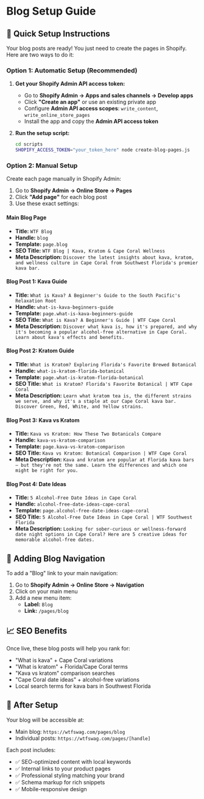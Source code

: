 # Blog Setup Guide

## 🎯 Quick Setup Instructions

Your blog posts are ready! You just need to create the pages in Shopify. Here are two ways to do it:

### Option 1: Automatic Setup (Recommended)

1. **Get your Shopify Admin API access token:**
   - Go to **Shopify Admin → Apps and sales channels → Develop apps**
   - Click **"Create an app"** or use an existing private app
   - Configure **Admin API access scopes**: `write_content`, `write_online_store_pages`
   - Install the app and copy the **Admin API access token**

2. **Run the setup script:**
   ```bash
   cd scripts
   SHOPIFY_ACCESS_TOKEN="your_token_here" node create-blog-pages.js
   ```

### Option 2: Manual Setup

Create each page manually in Shopify Admin:

1. Go to **Shopify Admin → Online Store → Pages**
2. Click **"Add page"** for each blog post
3. Use these exact settings:

#### Main Blog Page
- **Title:** `WTF Blog`
- **Handle:** `blog`
- **Template:** `page.blog`
- **SEO Title:** `WTF Blog | Kava, Kratom & Cape Coral Wellness`
- **Meta Description:** `Discover the latest insights about kava, kratom, and wellness culture in Cape Coral from Southwest Florida's premier kava bar.`

#### Blog Post 1: Kava Guide
- **Title:** `What is Kava? A Beginner's Guide to the South Pacific's Relaxation Root`
- **Handle:** `what-is-kava-beginners-guide`
- **Template:** `page.what-is-kava-beginners-guide`
- **SEO Title:** `What is Kava? A Beginner's Guide | WTF Cape Coral`
- **Meta Description:** `Discover what kava is, how it's prepared, and why it's becoming a popular alcohol-free alternative in Cape Coral. Learn about kava's effects and benefits.`

#### Blog Post 2: Kratom Guide
- **Title:** `What is Kratom? Exploring Florida's Favorite Brewed Botanical`
- **Handle:** `what-is-kratom-florida-botanical`
- **Template:** `page.what-is-kratom-florida-botanical`
- **SEO Title:** `What is Kratom? Florida's Favorite Botanical | WTF Cape Coral`
- **Meta Description:** `Learn what kratom tea is, the different strains we serve, and why it's a staple at our Cape Coral kava bar. Discover Green, Red, White, and Yellow strains.`

#### Blog Post 3: Kava vs Kratom
- **Title:** `Kava vs Kratom: How These Two Botanicals Compare`
- **Handle:** `kava-vs-kratom-comparison`
- **Template:** `page.kava-vs-kratom-comparison`
- **SEO Title:** `Kava vs Kratom: Botanical Comparison | WTF Cape Coral`
- **Meta Description:** `Kava and kratom are popular at Florida kava bars — but they're not the same. Learn the differences and which one might be right for you.`

#### Blog Post 4: Date Ideas
- **Title:** `5 Alcohol-Free Date Ideas in Cape Coral`
- **Handle:** `alcohol-free-date-ideas-cape-coral`
- **Template:** `page.alcohol-free-date-ideas-cape-coral`
- **SEO Title:** `5 Alcohol-Free Date Ideas in Cape Coral | WTF Southwest Florida`
- **Meta Description:** `Looking for sober-curious or wellness-forward date night options in Cape Coral? Here are 5 creative ideas for memorable alcohol-free dates.`

## 🔗 Adding Blog Navigation

To add a "Blog" link to your main navigation:

1. Go to **Shopify Admin → Online Store → Navigation**
2. Click on your main menu
3. Add a new menu item:
   - **Label:** `Blog`
   - **Link:** `/pages/blog`

## 📈 SEO Benefits

Once live, these blog posts will help you rank for:
- "What is kava" + Cape Coral variations
- "What is kratom" + Florida/Cape Coral terms
- "Kava vs kratom" comparison searches
- "Cape Coral date ideas" + alcohol-free variations
- Local search terms for kava bars in Southwest Florida

## 🎉 After Setup

Your blog will be accessible at:
- Main blog: `https://wtfswag.com/pages/blog`
- Individual posts: `https://wtfswag.com/pages/[handle]`

Each post includes:
- ✅ SEO-optimized content with local keywords
- ✅ Internal links to your product pages
- ✅ Professional styling matching your brand
- ✅ Schema markup for rich snippets
- ✅ Mobile-responsive design
